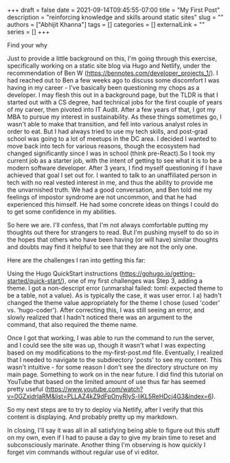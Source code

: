 +++ 
draft = false
date = 2021-09-14T09:45:55-07:00
title = "My First Post"
description = "reinforcing knowledge and skills around static sites"
slug = ""
authors = ["Abhijit Khanna"]
tags = []
categories = []
externalLink = ""
series = []
+++

Find your why

Just to provide a little background on this, I'm going through this exercise, specifically working on a static site blog via Hugo and Netlify, under the recommendation of Ben W (https://bennotes.com/developer_projects_1/). I had reached out to Ben a few weeks ago to discuss some discomfort I was having in my career - I've basically been questioning my chops as a developer. I may flesh this out in a background page, but the TLDR is that I started out with a CS degree, had technical jobs for the first couple of years of my career, then pivoted into IT Audit. After a few years of that, I got my MBA to pursue my interest in sustainability. As these things sometimes go, I wasn't able to make that transition, and fell into various analyst roles in order to eat. But I had always tried to use my tech skills, and post-grad school was going to a lot of meetups in the DC area. I decided I wanted to move back into tech for various reasons, though the ecosystem had changed significantly since I was in school (think pre-React).So I took my current job as a starter job, with the intent of getting to see what it is to be a modern software developer. After 3 years, I find myself questioning if I have achieved that goal I set out for. I wanted to talk to an unaffiliated person in tech with no real vested interest in me, and thus the ability to provide me the unvarnished truth. We had a good conversation, and Ben told me my feelings of impostor syndrome are not uncommon, and that he had experienced this himself. He had some concrete ideas on things I could do to get some confidence in my abilities.

So here we are. I'll confess, that I'm not always comfortable putting my thoughts out there for strangers to read. But I'm pushing myself to do so in the hopes that others who have been having (or will have) similar thoughts and doubts may find it helpful to see that they are not the only one.

Here are the challenges I ran into getting this far:

Using the Hugo QuickStart instructions (https://gohugo.io/getting-started/quick-start/), one of my first challenges was Step 3, adding a theme. I got a non-descript error (unmarshal failed: toml: expected theme to be a table, not a value). As is typically the case, it was user error. I a) hadn't changed the theme value appropriately for the theme I chose (used 'coder' vs. 'hugo-coder'). After correcting this, I was still seeing an error, and slowly realized that I hadn't noticed there was an argument to the command, that also required the theme name.

Once I got that working, I was able to run the command to run the server, and I could see the site was up, though it wasn't what I was expecting based on my modifications to the my-first-post.md file. Eventually, I realized that I needed to navigate to the subdirectory 'posts' to see my content. This wasn't intuitive - for some reason I don't see the directory structure on my main page. Something to work on in the near future. I did find this tutorial on YouTube that based on the limited amount of use thus far has seemed pretty useful (https://www.youtube.com/watch?v=0GZxidrlaRM&list=PLLAZ4kZ9dFpOnyRlyS-liKL5ReHDcj4G3&index=6). 

So my next steps are to try to deploy via Netlify, after I verify that this content is displaying. And probably pretty up my markdown.

In closing, I'll say it was all in all satisfying being able to figure out this stuff on my own, even if I had to pause a day to give my brain time to reset and subconsciously marinate. 
Another thing I'm observing is how quickly I forget vim commands without regular use of vi editor.
